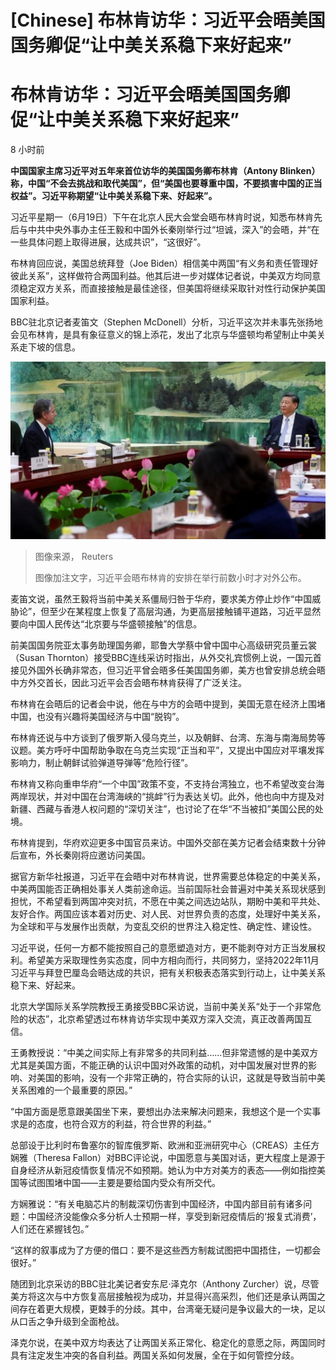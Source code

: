 # [Chinese] 布林肯访华：习近平会晤美国国务卿促“让中美关系稳下来好起来”

#  布林肯访华：习近平会晤美国国务卿促“让中美关系稳下来好起来”

8 小时前


**中国国家主席习近平对五年来首位访华的美国国务卿布林肯（Antony Blinken）称，中国“不会去挑战和取代美国”，但“美国也要尊重中国，不要损害中国的正当权益”。习近平称期望“让中美关系稳下来、好起来”。**

习近平星期一（6月19日）下午在北京人民大会堂会晤布林肯时说，知悉布林肯先后与中共中央外事办主任王毅和中国外长秦刚举行过“坦诚，深入”的会晤，并“在一些具体问题上取得进展，达成共识”，“这很好”。

布林肯回应说，美国总统拜登（Joe Biden）相信美中两国“有义务和责任管理好彼此关系”，这样做符合两国利益。他其后进一步对媒体记者说，中美双方均同意须稳定双方关系，而直接接触是最佳途径，但美国将继续采取针对性行动保护美国国家利益。

BBC驻北京记者麦笛文（Stephen McDonell）分析，习近平这次并未事先张扬地会见布林肯，是具有象征意义的锦上添花，发出了北京与华盛顿均希望制止中美关系走下坡的信息。

![习近平（右）在北京人民大会堂会晤布林肯（左）（19/6/2023）](_130144904_091317.2023-06-19t091247z_1312410544_rc29m1a58ew4_rtrmadp_3_china-usa-blinken.jpg)

> 图像来源，  Reuters
>
> 图像加注文字，习近平会晤布林肯的安排在举行前数小时才对外公布。

麦笛文说，虽然王毅将当前中美关系僵局归咎于华府，要求美方停止炒作“中国威胁论”，但至少在某程度上恢复了高层沟通，为更高层接触铺平道路，习近平显然要向中国人民传达“北京要与华盛顿接触”的信息。

前美国国务院亚太事务助理国务卿，耶鲁大学蔡中曾中国中心高级研究员董云裳（Susan Thornton）接受BBC连线采访时指出，从外交礼宾惯例上说，一国元首接见外国外长确非常态，但习近平曾会晤多任美国国务卿，美方也曾安排总统会晤中方外交首长，因此习近平会否会晤布林肯获得了广泛关注。

布林肯在会晤后的记者会中说，他在与中方的会晤中提到，美国无意在经济上围堵中国，也没有兴趣将美国经济与中国“脱钩”。

布林肯还说与中方谈到了俄罗斯入侵乌克兰，以及朝鲜、台湾、东海与南海局势等议题。美方呼吁中国帮助争取在乌克兰实现“正当和平”，又提出中国应对平壤发挥影响力，制止朝鲜试验弹道导弹等“危险行径”。

布林肯又称向重申华府“一个中国”政策不变，不支持台湾独立，也不希望改变台海两岸现状，并对中国在台湾海峡的“挑衅”行为表达关切。此外，他也向中方提及对新疆、西藏与香港人权问题的“深切关注”，也讨论了在华“不当被扣”美国公民的处境。

布林肯提到，华府欢迎更多中国官员来访。中国外交部在美方记者会结束数十分钟后宣布，外长秦刚将应邀访问美国。

据官方新华社报道，习近平在会晤中对布林肯说，世界需要总体稳定的中美关系，中美两国能否正确相处事关人类前途命运。当前国际社会普遍对中美关系现状感到担忧，不希望看到两国冲突对抗，不愿在中美之间选边站队，期盼中美和平共处、友好合作。两国应该本着对历史、对人民、对世界负责的态度，处理好中美关系，为全球和平与发展作出贡献，为变乱交织的世界注入稳定性、确定性、建设性。

习近平说，任何一方都不能按照自己的意愿塑造对方，更不能剥夺对方正当发展权利。希望美方采取理性务实态度，同中方相向而行，共同努力，坚持2022年11月习近平与拜登巴厘岛会晤达成的共识，把有关积极表态落实到行动上，让中美关系稳下来、好起来。


北京大学国际关系学院教授王勇接受BBC采访说，当前中美关系“处于一个非常危险的状态”，北京希望透过布林肯访华实现中美双方深入交流，真正改善两国互信。

王勇教授说：“中美之间实际上有非常多的共同利益……但非常遗憾的是中美双方尤其是美国方面，不能正确的认识中国对外政策的动机，对中国发展对世界的影响、对美国的影响，没有一个非常正确的，符合实际的认识，这就是导致当前中美关系困难的一个最重要的原因。”

“中国方面是愿意跟美国坐下来，要想出办法来解决问题来，我想这个是一个实事求是的态度，也符合双方的利益，符合世界的利益。”


总部设于比利时布鲁塞尔的智库俄罗斯、欧洲和亚洲研究中心（CREAS）主任方娴雅（Theresa Fallon）对BBC评论说，中国愿意与美国对话，更大程度上是源于自身经济从新冠疫情恢复情况不如预期。她认为中方对美方的表态——例如指控美国等试图围堵中国——主要是要给国内受众有所交代。

方娴雅说：“有关电脑芯片的制裁深切伤害到中国经济，中国内部目前有诸多问题：中国经济没能像众多分析人士预期一样，享受到新冠疫情后的‘报复式消费’，人们还在紧握钱包。”

“这样的叙事成为了方便的借口：要不是这些西方制裁试图把中国捂住，一切都会很好。”

随团到北京采访的BBC驻北美记者安东尼·泽克尔（Anthony Zurcher）说，尽管美方将这次与中方恢复高层接触视为成功，并显得兴高采烈，他们还是承认两国之间存在着更大规模，更棘手的分歧。其中，台湾毫无疑问是争议最大的一块，足以从口舌之争升级到全面枪战。

泽克尔说，在美中双方均表达了让两国关系正常化、稳定化的意愿之际，两国同时具有注定发生冲突的各自利益。两国关系如何发展，全在于如何管控分歧。


